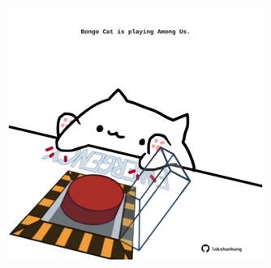 <!-- built at 09/06/2021, 09:01:45 UTC -->
<p align="center">
  <img width="500" height="500" src="./ReadmeImage.svg">
</p>
